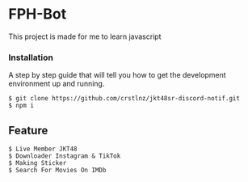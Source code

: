 # FPH-Bot
This project is made for me to learn javascript

### Installation

A step by step guide that will tell you how to get the development environment up and running.

```
$ git clone https://github.com/crstlnz/jkt48sr-discord-notif.git
$ npm i
```

## Feature

```
$ Live Member JKT48
$ Downloader Instagram & TikTok
$ Making Sticker
$ Search For Movies On IMDb
```
